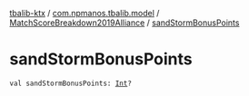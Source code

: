 [tbalib-ktx](../../index.md) / [com.npmanos.tbalib.model](../index.md) / [MatchScoreBreakdown2019Alliance](index.md) / [sandStormBonusPoints](./sand-storm-bonus-points.md)

# sandStormBonusPoints

`val sandStormBonusPoints: `[`Int`](https://kotlinlang.org/api/latest/jvm/stdlib/kotlin/-int/index.html)`?`